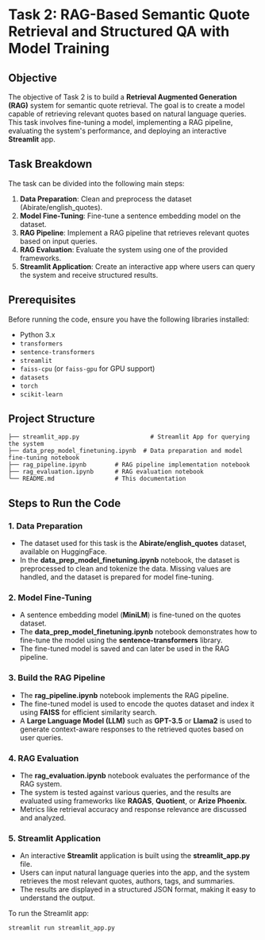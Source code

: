 
# **Task 2: RAG-Based Semantic Quote Retrieval and Structured QA with Model Training**

## **Objective**

The objective of Task 2 is to build a **Retrieval Augmented Generation (RAG)** system for semantic quote retrieval. The goal is to create a model capable of retrieving relevant quotes based on natural language queries. This task involves fine-tuning a model, implementing a RAG pipeline, evaluating the system's performance, and deploying an interactive **Streamlit** app.

## **Task Breakdown**

The task can be divided into the following main steps:

1. **Data Preparation**: Clean and preprocess the dataset (Abirate/english_quotes).
2. **Model Fine-Tuning**: Fine-tune a sentence embedding model on the dataset.
3. **RAG Pipeline**: Implement a RAG pipeline that retrieves relevant quotes based on input queries.
4. **RAG Evaluation**: Evaluate the system using one of the provided frameworks.
5. **Streamlit Application**: Create an interactive app where users can query the system and receive structured results.

## **Prerequisites**

Before running the code, ensure you have the following libraries installed:

- Python 3.x
- `transformers`
- `sentence-transformers`
- `streamlit`
- `faiss-cpu` (or `faiss-gpu` for GPU support)
- `datasets`
- `torch`
- `scikit-learn`


## **Project Structure**

```
├── streamlit_app.py                    # Streamlit App for querying the system
├── data_prep_model_finetuning.ipynb  # Data preparation and model fine-tuning notebook
├── rag_pipeline.ipynb        # RAG pipeline implementation notebook
├── rag_evaluation.ipynb      # RAG evaluation notebook
└── README.md                 # This documentation
```

## **Steps to Run the Code**

### 1. **Data Preparation**

- The dataset used for this task is the **Abirate/english_quotes** dataset, available on HuggingFace.
- In the **data_prep_model_finetuning.ipynb** notebook, the dataset is preprocessed to clean and tokenize the data. Missing values are handled, and the dataset is prepared for model fine-tuning.

### 2. **Model Fine-Tuning**

- A sentence embedding model (**MiniLM**) is fine-tuned on the quotes dataset.
- The **data_prep_model_finetuning.ipynb** notebook demonstrates how to fine-tune the model using the **sentence-transformers** library.
- The fine-tuned model is saved and can later be used in the RAG pipeline.

### 3. **Build the RAG Pipeline**

- The **rag_pipeline.ipynb** notebook implements the RAG pipeline.
- The fine-tuned model is used to encode the quotes dataset and index it using **FAISS** for efficient similarity search.
- A **Large Language Model (LLM)** such as **GPT-3.5** or **Llama2** is used to generate context-aware responses to the retrieved quotes based on user queries.

### 4. **RAG Evaluation**

- The **rag_evaluation.ipynb** notebook evaluates the performance of the RAG system.
- The system is tested against various queries, and the results are evaluated using frameworks like **RAGAS**, **Quotient**, or **Arize Phoenix**.
- Metrics like retrieval accuracy and response relevance are discussed and analyzed.

### 5. **Streamlit Application**

- An interactive **Streamlit** application is built using the **streamlit_app.py** file.
- Users can input natural language queries into the app, and the system retrieves the most relevant quotes, authors, tags, and summaries.
- The results are displayed in a structured JSON format, making it easy to understand the output.

To run the Streamlit app:

```bash
streamlit run streamlit_app.py
```
